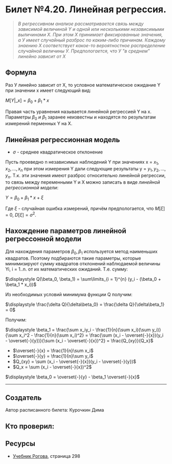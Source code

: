 # Билет №4.20. Линейная регрессия.

> *В регрессивном анализе рассматривается связь между зависимой величиной Y и одной или несколькими независимыми выличинами X. При этом Х принимает фиксированные значения, а У имеет случайный разброс по каким-либо причинам. Каждому знаению Х соответствует какое-то вероятностное распределение случайной величины У. Предпологается, что У "в среднем" линейно зависит от Х*

## Формула

Раз У линейно зависит от X, то условное математическое ожидание Y при значении x имеет следующий вид:

$M[Y|\_{x}] = \beta_0 + \beta_1 * x$

Правая часть уравнения называется линейной регрессией Y на x. Параметры $\beta_0\ и\ \beta_1$ заранее неизвестны и находятся по результатам измерений перменных Y на X.

## Линейная регрессионная модель

- $\sigma$ - среднее квадратическое отклонение
 
Пусть проеведно n независимых наблюдений Y при значениях x = $x_1,x_2,...,x_n$ при этом измерения Y дали следующие результаты y = $y_1,y_2,...,y_n$. Т.к. эти значения имеют разброс относительно линейной регрессии, то связь между переменными Y и X можно записать в виде *линейной регрессионной модели*:

$\displaystyle Y = \beta_0 + \beta_1 * x + \xi$

Где $\xi$ - случайная ошибка измерений, причём предпологается, что $M[\xi]$ = 0, $D[\xi] = \sigma^2$.

## Нахождение параметров линейной регрессонной модели

Для нахождения параметров $\beta_0, \beta_1$ используется метод наименьших квадратов. Поэтому подбираются такие параметры, которые минимизируют сумму квадратов отклонений наблюдаемой величины Yi, i = 1..n. от их математических ожиданий. Т.е. сумму:

$\displaystyle Q(\beta_0, \beta_1) = \sum\limits_{i = 1}^{n} (y_i - (\beta_0 + \beta_1 * x_i))$

Из необходимых условий минимума функции Q получим:

$\displaystyle \frac{\delta Q}{\delta\beta_0} = \frac{\delta Q}{\delta\beta_1} = 0$

Получим:

$\displaystyle \beta_1 = \frac{\sum x_iy_i - \frac{1}{n}(\sum x_i)(\sum y_i)}{\sum x_i^2 - \frac{1}{n}(\sum x_i)^2} = \frac{\sum (x_i - \overset{-}{x})(y_i - \overset{-}{y})}{\sum (x_i - \overset{-}{x})^2} = \frac{Q_{xy}}{Q_x}$

- $\overset{-}{x} = \frac{1}{n}\sum x_i$
- $\overset{-}{y} = \frac{1}{n}\sum y_i$
- $Q_{xy} = \sum (x_i - \overset{-}{x})(y_i - \overset{-}{y})$
- $Q_x = \sum (x_i - \overset{-}{x})^2$

$\displaystyle \beta_0 = \overset{-}{y} - \beta_1 \overset{-}{x}$

---
## Создатель

Автор расписанного билета: Курочкин Дима

Кто проверил:
- 

## Ресурсы
- [Учебник Рогова](https://studizba.com/files/show/pdf/18027-4-4-chast.html), страница 298
